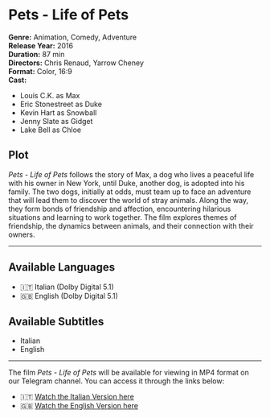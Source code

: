 # Pets - Life of Pets

**Genre:** Animation, Comedy, Adventure  
**Release Year:** 2016  
**Duration:** 87 min  
**Directors:** Chris Renaud, Yarrow Cheney  
**Format:** Color, 16:9  
**Cast:**
- Louis C.K. as Max
- Eric Stonestreet as Duke
- Kevin Hart as Snowball
- Jenny Slate as Gidget
- Lake Bell as Chloe

## Plot

*Pets - Life of Pets* follows the story of Max, a dog who lives a peaceful life with his owner in New York, until Duke, another dog, is adopted into his family. The two dogs, initially at odds, must team up to face an adventure that will lead them to discover the world of stray animals. Along the way, they form bonds of friendship and affection, encountering hilarious situations and learning to work together. The film explores themes of friendship, the dynamics between animals, and their connection with their owners.

---

## Available Languages
- 🇮🇹 Italian (Dolby Digital 5.1)
- 🇬🇧 English (Dolby Digital 5.1)

## Available Subtitles
- Italian
- English

---

The film *Pets - Life of Pets* will be available for viewing in MP4 format on our Telegram channel. You can access it through the links below:

- 🇮🇹 [Watch the Italian Version here](https://t.me/Mediarepositoryfilm/8)
- 🇬🇧 [Watch the English Version here](https://t.me/Mediarepositoryfilm/7)